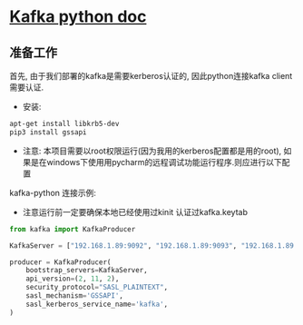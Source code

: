# [Kafka python doc](https://kafka-python.readthedocs.io/en/master/index.html)

## 准备工作

首先, 由于我们部署的kafka是需要kerberos认证的, 因此python连接kafka client需要认证.
- 安装: 
```bash
apt-get install libkrb5-dev
pip3 install gssapi
```

- 注意: 本项目需要以root权限运行(因为我用的kerberos配置都是用的root), 
如果是在windows下使用用pycharm的远程调试功能运行程序.则应进行以下配置

kafka-python 连接示例:
- 注意运行前一定要确保本地已经使用过kinit 认证过kafka.keytab
```python
from kafka import KafkaProducer

KafkaServer = ["192.168.1.89:9092", "192.168.1.89:9093", "192.168.1.89:9094"]

producer = KafkaProducer(
    bootstrap_servers=KafkaServer,
    api_version=(2, 11, 2),
    security_protocol="SASL_PLAINTEXT",
    sasl_mechanism='GSSAPI',
    sasl_kerberos_service_name='kafka',
)
```
